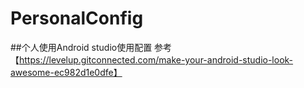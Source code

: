 # PersonalConfig

##个人使用Android studio使用配置  参考【https://levelup.gitconnected.com/make-your-android-studio-look-awesome-ec982d1e0dfe】
